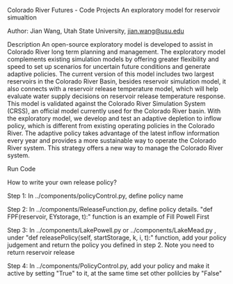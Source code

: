 Colorado River Futures - Code Projects
An exploratory model for reservoir simualtion

Author: Jian Wang, Utah State University, jian.wang@usu.edu

Description
An open-source exploratory model is developed to assist in Colorado River long term planning and management. The exploratory model complements existing simulation models by offering greater flexibility and speed to set up scenarios for uncertain future conditions and generate adaptive policies. The current version of this model includes two largest reservoirs in the Colorado River Basin, besides reservoir simulation model, it also connects with a reservoir release temperature model, which will help evaluate water supply decisions on reservoir release temperature response. This model is validated against the Colorado River Simulation System (CRSS), an official model currently used for the Colorado River basin. With the exploratory model, we develop and test an adaptive depletion to inflow policy, which is different from existing operating policies in the Colorado River. The adaptive policy takes advantage of the latest inflow information every year and provides a more sustainable way to operate the Colorado River system. This strategy offers a new way to manage the Colorado River system. 


Run Code


How to write your own release policy?

Step 1:
In ../components/policyControl.py, define policy name

Step 2:
In ../components/ReleaseFunction.py, define policy details. "def FPF(reservoir, EYstorage, t):" function is an example of Fill Powell First 

Step 3:
In ../components/LakePowell.py or ../components/LakeMead.py , under "def releasePolicy(self, startStorage, k, i, t):" function, add your policy judgement and return the policy you defined in step 2. Note you need to return reservoir release 

Step 4: 
In  ../components/PolicyControl.py, add your policy and make it active by setting "True" to it, at the same time set other polilcies by "False"
